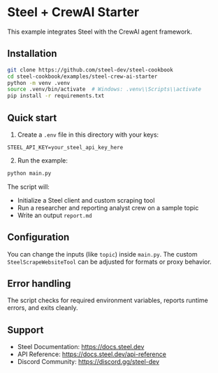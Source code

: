 # Steel + CrewAI Starter

This example integrates Steel with the CrewAI agent framework.

## Installation

```bash
git clone https://github.com/steel-dev/steel-cookbook
cd steel-cookbook/examples/steel-crew-ai-starter
python -m venv .venv
source .venv/bin/activate  # Windows: .venv\\Scripts\\activate
pip install -r requirements.txt
```

## Quick start

1. Create a `.env` file in this directory with your keys:

```env
STEEL_API_KEY=your_steel_api_key_here
```

2. Run the example:

```bash
python main.py
```

The script will:

- Initialize a Steel client and custom scraping tool
- Run a researcher and reporting analyst crew on a sample topic
- Write an output `report.md`

## Configuration

You can change the inputs (like `topic`) inside `main.py`. The custom `SteelScrapeWebsiteTool` can be adjusted for formats or proxy behavior.

## Error handling

The script checks for required environment variables, reports runtime errors, and exits cleanly.

## Support

- Steel Documentation: https://docs.steel.dev
- API Reference: https://docs.steel.dev/api-reference
- Discord Community: https://discord.gg/steel-dev
